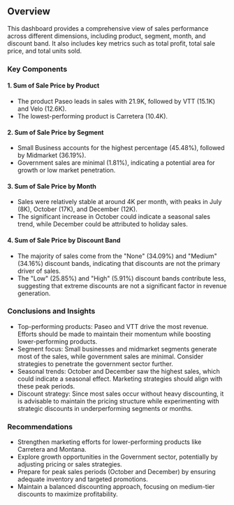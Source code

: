 ## Overview
This dashboard provides a comprehensive view of sales performance across different dimensions, including product, segment, month, and discount band. It also includes key metrics such as total profit, total sale price, and total units sold.

### Key Components
#### 1. Sum of Sale Price by Product

+ The product Paseo leads in sales with 21.9K, followed by VTT (15.1K) and Velo (12.6K).
+ The lowest-performing product is Carretera (10.4K).
  
#### 2. Sum of Sale Price by Segment

+ Small Business accounts for the highest percentage (45.48%), followed by Midmarket (36.19%).
+ Government sales are minimal (1.81%), indicating a potential area for growth or low market penetration.
  
#### 3. Sum of Sale Price by Month

+ Sales were relatively stable at around 4K per month, with peaks in July (8K), October (17K), and December (12K).
+ The significant increase in October could indicate a seasonal sales trend, while December could be attributed to holiday sales.
  
#### 4. Sum of Sale Price by Discount Band

+ The majority of sales come from the "None" (34.09%) and "Medium" (34.16%) discount bands, indicating that discounts are not the primary driver of sales.
+ The "Low" (25.85%) and "High" (5.91%) discount bands contribute less, suggesting that extreme discounts are not a significant factor in revenue generation.
  
### Conclusions and Insights
+ Top-performing products: Paseo and VTT drive the most revenue. Efforts should be made to maintain their momentum while boosting lower-performing products.
+ Segment focus: Small businesses and midmarket segments generate most of the sales, while government sales are minimal. Consider strategies to penetrate the government sector further.
+ Seasonal trends: October and December saw the highest sales, which could indicate a seasonal effect. Marketing strategies should align with these peak periods.
+ Discount strategy: Since most sales occur without heavy discounting, it is advisable to maintain the pricing structure while experimenting with strategic discounts in underperforming segments or months.

### Recommendations
+ Strengthen marketing efforts for lower-performing products like Carretera and Montana.
+ Explore growth opportunities in the Government sector, potentially by adjusting pricing or sales strategies.
+ Prepare for peak sales periods (October and December) by ensuring adequate inventory and targeted promotions.
+ Maintain a balanced discounting approach, focusing on medium-tier discounts to maximize profitability.

